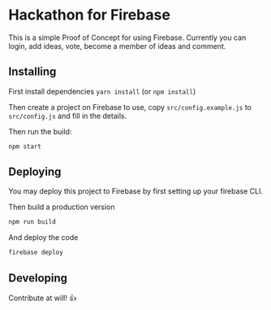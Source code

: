 # Hackathon for Firebase

This is a simple Proof of Concept for using Firebase. Currently you can login,
add ideas, vote, become a member of ideas and comment.

## Installing

First install dependencies `yarn install` (or `npm install`)

Then create a project on Firebase to use, copy `src/config.example.js` to
`src/config.js` and fill in the details.

Then run the build:

```bash
npm start
```

## Deploying

You may deploy this project to Firebase by first setting up your firebase CLI.

Then build a production version
```bash
npm run build
```

And deploy the code
```bash
firebase deploy
```

## Developing

Contribute at will! 👍
